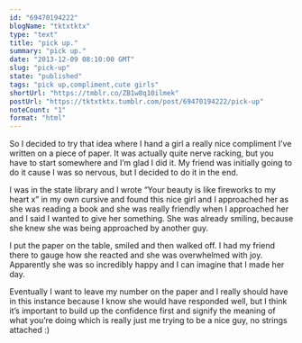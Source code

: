 ```yaml
---
id: "69470194222"
blogName: "tktxtktx"
type: "text"
title: "pick up."
summary: "pick up."
date: "2013-12-09 08:10:00 GMT"
slug: "pick-up"
state: "published"
tags: "pick up,compliment,cute girls"
shortUrl: "https://tmblr.co/ZB1w8q10ilmek"
postUrl: "https://tktxtktx.tumblr.com/post/69470194222/pick-up"
noteCount: "1"
format: "html"
---
```


So I decided to try that idea where I hand a girl a really nice compliment I’ve written on a piece of paper. It was actually quite nerve racking, but you have to start somewhere and I’m glad I did it. My friend was initially going to do it cause I was so nervous, but I decided to do it in the end.

I was in the state library and I wrote “Your beauty is like fireworks to my heart x” in my own cursive and found this nice girl and I approached her as she was reading a book and she was really friendly when I approached her and I said I wanted to give her something. She was already smiling, because she knew she was being approached by another guy.

I put the paper on the table, smiled and then walked off. I had my friend there to gauge how she reacted and she was overwhelmed with joy. Apparently she was so incredibly happy and I can imagine that I made her day.

Eventually I want to leave my number on the paper and I really should have in this instance because I know she would have responded well, but I think it’s important to build up the confidence first and signify the meaning of what you’re doing which is really just me trying to be a nice guy, no strings attached :)
